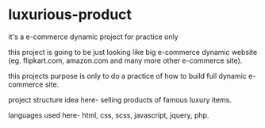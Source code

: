 # luxurious-product
it's a e-commerce dynamic project for practice only


this project is going to be just looking like big e-commerce dynamic website (eg. flipkart.com, amazon.com and many more other
e-commerce site).

this projects purpose is only to do a practice of how to build full dynamic e-commerce site.

project structure idea here-
  selling products of famous luxury items.

languages used here-
  html,
  css,
  scss,
  javascript,
  jquery,
  php.

